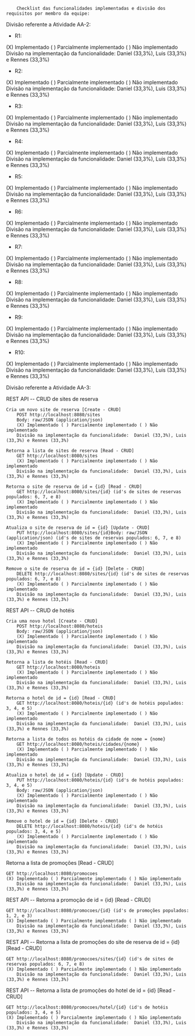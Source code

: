 		Checklist das funcionalidades implementadas e divisão dos requisitos por membro da equipe:

	
Divisão referente a Atividade AA-2:

- R1:

(X) Implementado ( ) Parcialmente implementado ( ) Não implementado
Divisão na implementação da funcionalidade: Daniel (33,3%), Luis (33,3%) e Rennes (33,3%)

- R2:

(X) Implementado ( ) Parcialmente implementado ( ) Não implementado
Divisão na implementação da funcionalidade: Daniel (33,3%), Luis (33,3%) e Rennes (33,3%)

- R3:

(X) Implementado ( ) Parcialmente implementado ( ) Não implementado
Divisão na implementação da funcionalidade: Daniel (33,3%), Luis (33,3%) e Rennes (33,3%)

- R4:

(X) Implementado ( ) Parcialmente implementado ( ) Não implementado
Divisão na implementação da funcionalidade: Daniel (33,3%), Luis (33,3%) e Rennes (33,3%)

- R5:

(X) Implementado ( ) Parcialmente implementado ( ) Não implementado 
Divisão na implementação da funcionalidade: Daniel (33,3%), Luis (33,3%) e Rennes (33,3%) 

- R6:

(X) Implementado ( ) Parcialmente implementado ( ) Não implementado
Divisão na implementação da funcionalidade: Daniel (33,3%), Luis (33,3%) e Rennes (33,3%)

- R7:

(X) Implementado ( ) Parcialmente implementado ( ) Não implementado
Divisão na implementação da funcionalidade: Daniel (33,3%), Luis (33,3%) e Rennes (33,3%)

- R8:

(X) Implementado ( ) Parcialmente implementado ( ) Não implementado
Divisão na implementação da funcionalidade: Daniel (33,3%), Luis (33,3%) e Rennes (33,3%)

- R9:

(X) Implementado ( ) Parcialmente implementado ( ) Não implementado
Divisão na implementação da funcionalidade: Daniel (33,3%), Luis (33,3%) e Rennes (33,3%)

- R10:

(X) Implementado ( ) Parcialmente implementado ( ) Não implementado
Divisão na implementação da funcionalidade: Daniel (33,3%), Luis (33,3%) e Rennes (33,3%)

Divisão referente a Atividade AA-3:

REST API -- CRUD de sites de reserva

	Cria um novo site de reserva [Create - CRUD]
		POST http://localhost:8080/sites
		Body: raw/JSON (application/json)
		(X) Implementado ( ) Parcialmente implementado ( ) Não implementado
		Divisão na implementação da funcionalidade:  Daniel (33,3%), Luis (33,3%) e Rennes (33,3%)

	Retorna a lista de sites de reserva [Read - CRUD]
		GET http://localhost:8080/sites
		(X) Implementado ( ) Parcialmente implementado ( ) Não implementado
		Divisão na implementação da funcionalidade:  Daniel (33,3%), Luis (33,3%) e Rennes (33,3%)
					
	Retorna o site de reserva de id = {id} [Read - CRUD]
		GET http://localhost:8080/sites/{id} (id's de sites de reservas populados: 6, 7, e 8)
		(X) Implementado ( ) Parcialmente implementado ( ) Não implementado
		Divisão na implementação da funcionalidade:  Daniel (33,3%), Luis (33,3%) e Rennes (33,3%)
		
	Atualiza o site de reserva de id = {id} [Update - CRUD]
		PUT http://localhost:8080/sites/{id}Body: raw/JSON (application/json) (id's de sites de reservas populados: 6, 7, e 8)
		(X) Implementado ( ) Parcialmente implementado ( ) Não implementado
		Divisão na implementação da funcionalidade:  Daniel (33,3%), Luis (33,3%) e Rennes (33,3%)
		
	Remove o site de reserva de id = {id} [Delete - CRUD]	
		DELETE http://localhost:8080/sites/{id} (id's de sites de reservas populados: 6, 7, e 8)
		(X) Implementado ( ) Parcialmente implementado ( ) Não implementado
		Divisão na implementação da funcionalidade:  Daniel (33,3%), Luis (33,3%) e Rennes (33,3%)

REST API -- CRUD de hotéis

	Cria uma novo hotel [Create - CRUD]
		POST http://localhost:8080/hoteis
		Body: raw/JSON (application/json)
		(X) Implementado ( ) Parcialmente implementado ( ) Não implementado
		Divisão na implementação da funcionalidade:  Daniel (33,3%), Luis (33,3%) e Rennes (33,3%)

	Retorna a lista de hotéis [Read - CRUD]
		GET http://localhost:8080/hoteis
		(X) Implementado ( ) Parcialmente implementado ( ) Não implementado
		Divisão na implementação da funcionalidade:  Daniel (33,3%), Luis (33,3%) e Rennes (33,3%)
	
	Retorna o hotel de id = {id} [Read - CRUD]
		GET http://localhost:8080/hoteis/{id} (id's de hotéis populados: 3, 4, e 5)
		(X) Implementado ( ) Parcialmente implementado ( ) Não implementado
		Divisão na implementação da funcionalidade:  Daniel (33,3%), Luis (33,3%) e Rennes (33,3%)
		
	Retorna a lista de todos os hotéis da cidade de nome = {nome}
		GET http://localhost:8080/hoteis/cidades/{nome}
		(X) Implementado ( ) Parcialmente implementado ( ) Não implementado
		Divisão na implementação da funcionalidade:  Daniel (33,3%), Luis (33,3%) e Rennes (33,3%)

	Atualiza o hotel de id = {id} [Update - CRUD]
		PUT http://localhost:8080/hoteis/{id} (id's de hotéis populados: 3, 4, e 5)
		Body: raw/JSON (application/json)
		(X) Implementado ( ) Parcialmente implementado ( ) Não implementado
		Divisão na implementação da funcionalidade:  Daniel (33,3%), Luis (33,3%) e Rennes (33,3%)

	Remove o hotel de id = {id} [Delete - CRUD]
		DELETE http://localhost:8080/hoteis/{id} (id's de hotéis populados: 3, 4, e 5)
		(X) Implementado ( ) Parcialmente implementado ( ) Não implementado
		Divisão na implementação da funcionalidade:  Daniel (33,3%), Luis (33,3%) e Rennes (33,3%)

Retorna a lista de promoções [Read - CRUD]

	GET http://localhost:8080/promocoes
	(X) Implementado ( ) Parcialmente implementado ( ) Não implementado
		Divisão na implementação da funcionalidade:  Daniel (33,3%), Luis (33,3%) e Rennes (33,3%)

REST API -- Retorna a promoção de id = {id} [Read - CRUD]

	GET http://localhost:8080/promocoes/{id} (id's de promoções populados: 1, 2, e 3)
	(X) Implementado ( ) Parcialmente implementado ( ) Não implementado
		Divisão na implementação da funcionalidade:  Daniel (33,3%), Luis (33,3%) e Rennes (33,3%)

REST API -- Retorna a lista de promoções do site de reserva de id = {id} [Read - CRUD]
	
	GET http://localhost:8080/promocoes/sites/{id} (id's de sites de reservas populados: 6, 7, e 8)
	(X) Implementado ( ) Parcialmente implementado ( ) Não implementado
		Divisão na implementação da funcionalidade:  Daniel (33,3%), Luis (33,3%) e Rennes (33,3%)

REST API -- Retorna a lista de promoções do hotel de id = {id} [Read - CRUD]
	
	GET http://localhost:8080/promocoes/hotel/{id} (id's de hotéis populados: 3, 4, e 5)
	(X) Implementado ( ) Parcialmente implementado ( ) Não implementado
		Divisão na implementação da funcionalidade:  Daniel (33,3%), Luis (33,3%) e Rennes (33,3%)

